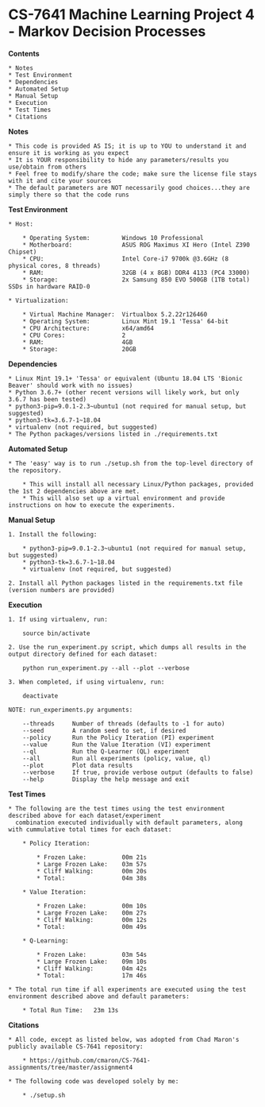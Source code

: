 # CS-7641 Machine Learning Project 4 - Markov Decision Processes


**Contents**

    * Notes
    * Test Environment
    * Dependencies
    * Automated Setup
    * Manual Setup
    * Execution
    * Test Times
    * Citations


**Notes**

    * This code is provided AS IS; it is up to YOU to understand it and ensure it is working as you expect
    * It is YOUR responsibility to hide any parameters/results you use/obtain from others
    * Feel free to modify/share the code; make sure the license file stays with it and cite your sources
    * The default parameters are NOT necessarily good choices...they are simply there so that the code runs


**Test Environment**

    * Host:

        * Operating System:         Windows 10 Professional
        * Motherboard:              ASUS ROG Maximus XI Hero (Intel Z390 Chipset)
        * CPU:                      Intel Core-i7 9700k @3.6GHz (8 physical cores, 8 threads)
        * RAM:                      32GB (4 x 8GB) DDR4 4133 (PC4 33000)
        * Storage:                  2x Samsung 850 EVO 500GB (1TB total) SSDs in hardware RAID-0

    * Virtualization:

        * Virtual Machine Manager:  Virtualbox 5.2.22r126460
        * Operating System:         Linux Mint 19.1 'Tessa' 64-bit
        * CPU Architecture:         x64/amd64
        * CPU Cores:                2
        * RAM:                      4GB
        * Storage:                  20GB


**Dependencies**

    * Linux Mint 19.1+ 'Tessa' or equivalent (Ubuntu 18.04 LTS 'Bionic Beaver' should work with no issues)
    * Python 3.6.7+ (other recent versions will likely work, but only 3.6.7 has been tested)
    * python3-pip=9.0.1-2.3~ubuntu1 (not required for manual setup, but suggested)
    * python3-tk=3.6.7-1~18.04
    * virtualenv (not required, but suggested)
    * The Python packages/versions listed in ./requirements.txt


**Automated Setup**

    * The 'easy' way is to run ./setup.sh from the top-level directory of the repository.

        * This will install all necessary Linux/Python packages, provided the 1st 2 dependencies above are met.
        * This will also set up a virtual environment and provide instructions on how to execute the experiments.


**Manual Setup**

    1. Install the following:

        * python3-pip=9.0.1-2.3~ubuntu1 (not required for manual setup, but suggested)
        * python3-tk=3.6.7-1~18.04
        * virtualenv (not required, but suggested)

    2. Install all Python packages listed in the requirements.txt file (version numbers are provided)


**Execution**

    1. If using virtualenv, run:

        source bin/activate

    2. Use the run_experiment.py script, which dumps all results in the output directory defined for each dataset:

        python run_experiment.py --all --plot --verbose

    3. When completed, if using virtualenv, run:

        deactivate

    NOTE: run_experiments.py arguments:

        --threads     Number of threads (defaults to -1 for auto)
        --seed        A random seed to set, if desired
        --policy      Run the Policy Iteration (PI) experiment
        --value       Run the Value Iteration (VI) experiment
        --ql          Run the Q-Learner (QL) experiment
        --all         Run all experiments (policy, value, ql)
        --plot        Plot data results
        --verbose     If true, provide verbose output (defaults to false)
        --help        Display the help message and exit


**Test Times**

    * The following are the test times using the test environment described above for each dataset/experiment
      combination executed individually with default parameters, along with cummulative total times for each dataset:

        * Policy Iteration:

            * Frozen Lake:          00m 21s
            * Large Frozen Lake:    03m 57s
            * Cliff Walking:        00m 20s
            * Total:                04m 38s

        * Value Iteration:

            * Frozen Lake:          00m 10s
            * Large Frozen Lake:    00m 27s
            * Cliff Walking:        00m 12s
            * Total:                00m 49s

        * Q-Learning:

            * Frozen Lake:          03m 54s
            * Large Frozen Lake:    09m 10s
            * Cliff Walking:        04m 42s
            * Total:                17m 46s

    * The total run time if all experiments are executed using the test environment described above and default parameters:

        * Total Run Time:   23m 13s


**Citations**

    * All code, except as listed below, was adopted from Chad Maron's publicly available CS-7641 repository:

        * https://github.com/cmaron/CS-7641-assignments/tree/master/assignment4

    * The following code was developed solely by me:

        * ./setup.sh

